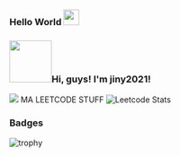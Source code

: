 ### Hello World <img src="https://media.giphy.com/media/hvRJCLFzcasrR4ia7z/giphy.gif" width="28px" height="28px" color="blue">

### <img src="https://cdn.dribbble.com/users/2287419/screenshots/8484902/hello.gif" width=75>Hi, guys! I'm jiny2021!

![](https://komarev.com/ghpvc/?username=jiny2021&color=green)
MA LEETCODE STUFF
![Leetcode Stats](https://leetcard.jacoblin.cool/SKUNKERONI?theme=wtf&font=Sixtyfour%202&ext=contest)

### Badges
![trophy](https://github-profile-trophy.vercel.app/?username=SKUNKERONI)
